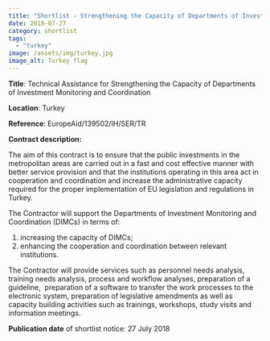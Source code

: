 ```yaml
---
title: "Shortlist - Strengthening the Capacity of Departments of Investment Monitoring and Coordination in Turkey"
date: 2018-07-27
category: shortlist
tags: 
  - "turkey"
image: /assets/img/turkey.jpg
image_alt: Turkey flag
---
```


**Title**: Technical Assistance for Strengthening the Capacity of Departments of Investment Monitoring and Coordination

**Location**: Turkey

**Reference**: EuropeAid/139502/IH/SER/TR

**Contract description:**

The aim of this contract is to ensure that the public investments in the metropolitan areas are carried out in a fast and cost effective manner with better service provision and that the institutions operating in this area act in cooperation and coordination and increase the administrative capacity required for the proper implementation of EU legislation and regulations in Turkey.

The Contractor will support the Departments of Investment Monitoring and Coordination (DIMCs) in terms of:

1. increasing the capacity of DIMCs;
2. enhancing the cooperation and coordination between relevant institutions.

The Contractor will provide services such as personnel needs analysis, training needs analysis, process and workflow analyses, preparation of a guideline,  preparation of a software to transfer the work processes to the electronic system, preparation of legislative amendments as well as capacity building activities such as trainings, workshops, study visits and information meetings.

**Publication date** of shortlist notice: 27 July 2018
